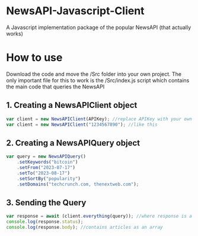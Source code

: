 # NewsAPI-Javascript-Client
A Javascript implementation package of the popular NewsAPI (that actually works)

# How to use
Download the code and move the /Src folder into your own project. The only important file for this to work is the /Src/index.js script which contains the main code that queries the NewsAPI

## 1. Creating a NewsAPIClient object
```js
var client = new NewsAPIClient(APIKey); //replace APIKey with your own API key as a string
var client = new NewsAPIClient("1234567890"); //like this
```

## 2. Creating a NewsAPIQuery object
```js
var query = new NewsAPIQuery()
    .setKeywords("bitcoin")
    .setFrom("2023-07-17")
    .setTo("2023-08-17")
    .setSortBy("popularity")
    .setDomains("techcrunch.com, thenextweb.com");
```

## 3. Sending the Query
```js
var response = await (client.everything(query)); //where response is a NewsAPIResponse object
console.log(response.status);
console.log(response.body); //contains articles as an array
```
